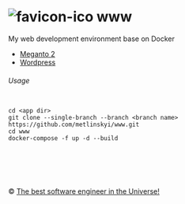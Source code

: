 ![favicon-ico] www
=======

My web development environment base on Docker

-  [Meganto 2](https://github.com/metlinskyi/www/tree/magento2)
-  [Wordpress](https://github.com/metlinskyi/www/tree/wordpress)
  
###### Usage

```

cd <app dir>
git clone --single-branch --branch <branch name> https://github.com/metlinskyi/www.git
cd www
docker-compose -f up -d --build

```

&nbsp;
============
&copy; [The best software engineer in the Universe!](http://www.metlinskyi.com/)

[favicon-ico]: https://raw.github.com/metlinskyi/www/master/favicon.png